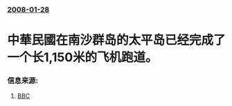 ### [2008-01-28](/news/2008/01/28/index.md)

##### 
# 中華民國在南沙群岛的太平岛已经完成了一个长1,150米的飞机跑道。




### 信息来源:

1. [BBC](http://newsvote.bbc.co.uk/chinese/simp/hi/newsid_7210000/newsid_7213300/7213307.stm)
